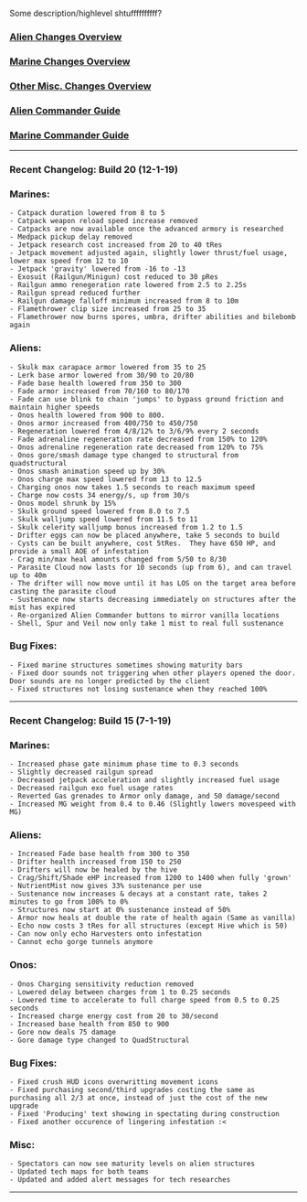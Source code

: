 Some description/highlevel shtuffffffffff?

### [Alien Changes Overview](https://xtoken.github.io/CompMod/webpages/alien_overview)

### [Marine Changes Overview](https://xtoken.github.io/CompMod/webpages/marine_overview)

### [Other Misc. Changes Overview](https://xtoken.github.io/CompMod/webpages/misc_overview)

### [Alien Commander Guide](https://xtoken.github.io/CompMod/webpages/alien_comm_guide)

### [Marine Commander Guide](https://xtoken.github.io/CompMod/webpages/marine_comm_guide)

***
### Recent Changelog: Build 20 (12-1-19)

### Marines:
	- Catpack duration lowered from 8 to 5
	- Catpack weapon reload speed increase removed
	- Catpacks are now available once the advanced armory is researched
	- Medpack pickup delay removed
	- Jetpack research cost increased from 20 to 40 tRes
	- Jetpack movement adjusted again, slightly lower thrust/fuel usage, lower max speed from 12 to 10
	- Jetpack 'gravity' lowered from -16 to -13
	- Exosuit (Railgun/Minigun) cost reduced to 30 pRes
	- Railgun ammo renegeration rate lowered from 2.5 to 2.25s
	- Railgun spread reduced further
	- Railgun damage falloff minimum increased from 8 to 10m
	- Flamethrower clip size increased from 25 to 35
	- Flamethrower now burns spores, umbra, drifter abilities and bilebomb again

### Aliens:
	- Skulk max carapace armor lowered from 35 to 25
	- Lerk base armor lowered from 30/90 to 20/80
	- Fade base health lowered from 350 to 300
	- Fade armor increased from 70/160 to 80/170
	- Fade can use blink to chain 'jumps' to bypass ground friction and maintain higher speeds
	- Onos health lowered from 900 to 800.
	- Onos armor increased from 400/750 to 450/750
	- Regeneration lowered from 4/8/12% to 3/6/9% every 2 seconds
	- Fade adrenaline regeneration rate decreased from 150% to 120%
	- Onos adrenaline regeneration rate decreased from 120% to 75%
	- Onos gore/smash damage type changed to structural from quadstructural
	- Onos smash animation speed up by 30%
	- Onos charge max speed lowered from 13 to 12.5
	- Charging onos now takes 1.5 seconds to reach maximum speed
	- Charge now costs 34 energy/s, up from 30/s
	- Onos model shrunk by 15%
	- Skulk ground speed lowered from 8.0 to 7.5
	- Skulk walljump speed lowered from 11.5 to 11
	- Skulk celerity walljump bonus increased from 1.2 to 1.5
	- Drifter eggs can now be placed anywhere, take 5 seconds to build
	- Cysts can be built anywhere, cost 5tRes.  They have 650 HP, and provide a small AOE of infestation
	- Crag min/max heal amounts changed from 5/50 to 8/30
	- Parasite Cloud now lasts for 10 seconds (up from 6), and can travel up to 40m
	- The drifter will now move until it has LOS on the target area before casting the parasite cloud
	- Sustenance now starts decreasing immediately on structures after the mist has expired
	- Re-organized Alien Commander buttons to mirror vanilla locations
	- Shell, Spur and Veil now only take 1 mist to real full sustenance
	
### Bug Fixes:
	- Fixed marine structures sometimes showing maturity bars
	- Fixed door sounds not triggering when other players opened the door.  Door sounds are no longer predicted by the client
	- Fixed structures not losing sustenance when they reached 100%
	
***
### Recent Changelog: Build 15 (7-1-19)

### Marines:
	- Increased phase gate minimum phase time to 0.3 seconds
	- Slightly decreased railgun spread
	- Decreased jetpack acceleration and slightly increased fuel usage
	- Decreased railgun exo fuel usage rates
	- Reverted Gas grenades to Armor only damage, and 50 damage/second
	- Increased MG weight from 0.4 to 0.46 (Slightly lowers movespeed with MG)

### Aliens:
	- Increased Fade base health from 300 to 350
	- Drifter health increased from 150 to 250
	- Drifters will now be healed by the hive
	- Crag/Shift/Shade eHP increased from 1200 to 1400 when fully 'grown'
	- NutrientMist now gives 33% sustenance per use
	- Sustenance now increases & decays at a constant rate, takes 2 minutes to go from 100% to 0%
	- Structures now start at 0% sustenance instead of 50%
	- Armor now heals at double the rate of health again (Same as vanilla)
	- Echo now costs 3 tRes for all structures (except Hive which is 50)
	- Can now only echo Harvesters onto infestation
	- Cannot echo gorge tunnels anymore

### Onos:
	- Onos Charging sensitivity reduction removed
	- Lowered delay between charges from 1 to 0.25 seconds
	- Lowered time to accelerate to full charge speed from 0.5 to 0.25 seconds
	- Increased charge energy cost from 20 to 30/second
	- Increased base health from 850 to 900
	- Gore now deals 75 damage
	- Gore damage type changed to QuadStructural

### Bug Fixes:
	- Fixed crush HUD icons overwritting movement icons
	- Fixed purchasing second/third upgrades costing the same as purchasing all 2/3 at once, instead of just the cost of the new upgrade
	- Fixed 'Producing' text showing in spectating during construction
	- Fixed another occurence of lingering infestation :<

### Misc:
	- Spectators can now see maturity levels on alien structures
	- Updated tech maps for both teams
	- Updated and added alert messages for tech researches
	
***